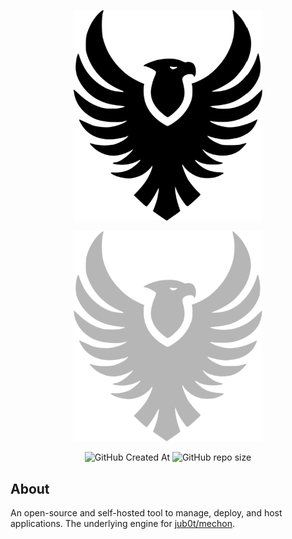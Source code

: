 <div align="center">
<!-- Set Max Width -->
  <div style="width:60%" width="60%">
  
  <!-- Light theme logo (visible in light mode only) -->
  ![Light Theme Logo](./dark-logo.svg#gh-light-mode-only)

  <!-- Dark theme logo (visible in dark mode only) -->
  ![Dark Theme Logo](./light-logo.svg#gh-dark-mode-only)

  <!-- GitHub badges -->
  <img alt="GitHub Created At" src="https://img.shields.io/github/created-at/jub0t/Cancala?style=flat">
  <img alt="GitHub repo size" src="https://img.shields.io/github/repo-size/jub0t/Cancala">

  </div>
</div>


## About

An open-source and self-hosted tool to manage, deploy, and host applications. The underlying engine for [jub0t/mechon](https://github.com/jub0t/mechon).